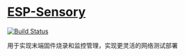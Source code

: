 # [ESP-Sensory](https://github.com/stops-top/ESP-Sensory)

[![Build Status](https://github.com/stops-top/ESP-Sensory/workflows/ci/badge.svg)](https://github.com/stops-top/ESP-Sensory/actions/workflows/ci.yml)

用于实现末端固件烧录和监控管理，实现更灵活的网络测试部署